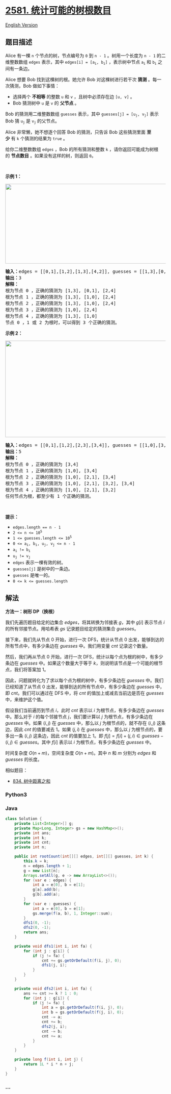 # [2581. 统计可能的树根数目](https://leetcode.cn/problems/count-number-of-possible-root-nodes)

[English Version](/solution/2500-2599/2581.Count%20Number%20of%20Possible%20Root%20Nodes/README_EN.md)

## 题目描述

<!-- 这里写题目描述 -->

<p>Alice 有一棵 <code>n</code> 个节点的树，节点编号为 <code>0</code> 到 <code>n - 1</code> 。树用一个长度为 <code>n - 1</code> 的二维整数数组 <code>edges</code> 表示，其中 <code>edges[i] = [a<sub>i</sub>, b<sub>i</sub>]</code> ，表示树中节点 <code>a<sub>i</sub></code> 和 <code>b<sub>i</sub></code> 之间有一条边。</p>

<p>Alice 想要 Bob 找到这棵树的根。她允许 Bob 对这棵树进行若干次 <strong>猜测</strong> 。每一次猜测，Bob 做如下事情：</p>

<ul>
	<li>选择两个 <strong>不相等</strong>&nbsp;的整数&nbsp;<code>u</code> 和&nbsp;<code>v</code>&nbsp;，且树中必须存在边&nbsp;<code>[u, v]</code>&nbsp;。</li>
	<li>Bob 猜测树中&nbsp;<code>u</code>&nbsp;是&nbsp;<code>v</code>&nbsp;的 <strong>父节点</strong>&nbsp;。</li>
</ul>

<p>Bob 的猜测用二维整数数组&nbsp;<code>guesses</code> 表示，其中&nbsp;<code>guesses[j] = [u<sub>j</sub>, v<sub>j</sub>]</code>&nbsp;表示 Bob 猜&nbsp;<code>u<sub>j</sub></code> 是&nbsp;<code>v<sub>j</sub></code>&nbsp;的父节点。</p>

<p>Alice 非常懒，她不想逐个回答&nbsp;Bob 的猜测，只告诉 Bob 这些猜测里面 <strong>至少</strong>&nbsp;有&nbsp;<code>k</code>&nbsp;个猜测的结果为&nbsp;<code>true</code>&nbsp;。</p>

<p>给你二维整数数组 <code>edges</code>&nbsp;，Bob 的所有猜测和整数&nbsp;<code>k</code>&nbsp;，请你返回可能成为树根的&nbsp;<strong>节点数目</strong>&nbsp;。如果没有这样的树，则返回 <code>0</code>。</p>

<p>&nbsp;</p>

<p><strong>示例 1：</strong></p>

<p><img alt="" src="https://fastly.jsdelivr.net/gh/doocs/leetcode@main/solution/2500-2599/2581.Count%20Number%20of%20Possible%20Root%20Nodes/images/ex-1.png" style="width: 727px; height: 250px;" /></p>

<pre>
<b>输入：</b>edges = [[0,1],[1,2],[1,3],[4,2]], guesses = [[1,3],[0,1],[1,0],[2,4]], k = 3
<b>输出：</b>3
<b>解释：</b>
根为节点 0 ，正确的猜测为 [1,3], [0,1], [2,4]
根为节点 1 ，正确的猜测为 [1,3], [1,0], [2,4]
根为节点 2 ，正确的猜测为 [1,3], [1,0], [2,4]
根为节点 3 ，正确的猜测为 [1,0], [2,4]
根为节点 4 ，正确的猜测为 [1,3], [1,0]
节点 0 ，1 或 2 为根时，可以得到 3 个正确的猜测。
</pre>

<p><strong>示例 2：</strong></p>

<p><img alt="" src="https://fastly.jsdelivr.net/gh/doocs/leetcode@main/solution/2500-2599/2581.Count%20Number%20of%20Possible%20Root%20Nodes/images/ex-2.png" style="width: 600px; height: 303px;" /></p>

<pre>
<b>输入：</b>edges = [[0,1],[1,2],[2,3],[3,4]], guesses = [[1,0],[3,4],[2,1],[3,2]], k = 1
<b>输出：</b>5
<b>解释：</b>
根为节点 0 ，正确的猜测为 [3,4]
根为节点 1 ，正确的猜测为 [1,0], [3,4]
根为节点 2 ，正确的猜测为 [1,0], [2,1], [3,4]
根为节点 3 ，正确的猜测为 [1,0], [2,1], [3,2], [3,4]
根为节点 4 ，正确的猜测为 [1,0], [2,1], [3,2]
任何节点为根，都至少有 1 个正确的猜测。
</pre>

<p>&nbsp;</p>

<p><strong>提示：</strong></p>

<ul>
	<li><code>edges.length == n - 1</code></li>
	<li><code>2 &lt;= n &lt;= 10<sup>5</sup></code></li>
	<li><code>1 &lt;= guesses.length &lt;= 10<sup>5</sup></code></li>
	<li><code>0 &lt;= a<sub>i</sub>, b<sub>i</sub>, u<sub>j</sub>, v<sub>j</sub> &lt;= n - 1</code></li>
	<li><code>a<sub>i</sub> != b<sub>i</sub></code></li>
	<li><code>u<sub>j</sub> != v<sub>j</sub></code></li>
	<li><code>edges</code>&nbsp;表示一棵有效的树。</li>
	<li><code>guesses[j]</code>&nbsp;是树中的一条边。</li>
	<li><code>guesses</code>&nbsp;是唯一的。</li>
	<li><code>0 &lt;= k &lt;= guesses.length</code></li>
</ul>

## 解法

<!-- 这里可写通用的实现逻辑 -->

**方法一：树形 DP（换根）**

我们先遍历题目给定的边集合 $edges$，将其转换为邻接表 $g$，其中 $g[i]$ 表示节点 $i$ 的所有邻接节点。用哈希表 $gs$ 记录题目给定的猜测集合 $guesses$。

接下来，我们先从节点 $0$ 开始，进行一次 DFS，统计从节点 $0$ 出发，能够到达的所有节点中，有多少条边在 $guesses$ 中。我们用变量 $cnt$ 记录这个数量。

然后，我们再从节点 $0$ 开始，进行一次 DFS，统计以每个点为根的树中，有多少条边在 $guesses$ 中。如果这个数量大于等于 $k$，则说明该节点是一个可能的根节点，我们将答案加 $1$。

因此，问题就转化为了求以每个点为根的树中，有多少条边在 $guesses$ 中。我们已经知道了从节点 $0$ 出发，能够到达的所有节点中，有多少条边在 $guesses$ 中，即 $cnt$。我们可以通过在 DFS 中，将 $cnt$ 的值加上或减去当前边是否在 $guesses$ 中，来维护这个值。

假设我们当前遍历到节点 $i$，此时 $cnt$ 表示以 $i$ 为根节点，有多少条边在 $guesses$ 中。那么对于 $i$ 的每个邻接节点 $j$，我们要计算以 $j$ 为根节点，有多少条边在 $guesses$ 中。如果 $(i, j)$ 在 $guesses$ 中，那么以 $j$ 为根节点的，就不存在 $(i, j)$ 这条边，因此 $cnt$ 的值要减去 $1$。如果 $(j, i)$ 在 $guesses$ 中，那么以 $j$ 为根节点的，要多出一条 $(i, j)$ 这条边，因此 $cnt$ 的值要加上 $1$。即 $f[j] = f[i] + (j, i) \in guesses - (i, j) \in guesses$。其中 $f[i]$ 表示以 $i$ 为根节点，有多少条边在 $guesses$ 中。

时间复杂度 $O(n + m)$，空间复杂度 $O(n + m)$。其中 $n$ 和 $m$ 分别为 $edges$ 和 $guesses$ 的长度。

相似题目：

-   [834. 树中距离之和](/solution/0800-0899/0834.Sum%20of%20Distances%20in%20Tree/README.md)

<!-- tabs:start -->

### **Python3**

<!-- 这里可写当前语言的特殊实现逻辑 -->



### **Java**

<!-- 这里可写当前语言的特殊实现逻辑 -->

```java
class Solution {
    private List<Integer>[] g;
    private Map<Long, Integer> gs = new HashMap<>();
    private int ans;
    private int k;
    private int cnt;
    private int n;

    public int rootCount(int[][] edges, int[][] guesses, int k) {
        this.k = k;
        n = edges.length + 1;
        g = new List[n];
        Arrays.setAll(g, e -> new ArrayList<>());
        for (var e : edges) {
            int a = e[0], b = e[1];
            g[a].add(b);
            g[b].add(a);
        }
        for (var e : guesses) {
            int a = e[0], b = e[1];
            gs.merge(f(a, b), 1, Integer::sum);
        }
        dfs1(0, -1);
        dfs2(0, -1);
        return ans;
    }

    private void dfs1(int i, int fa) {
        for (int j : g[i]) {
            if (j != fa) {
                cnt += gs.getOrDefault(f(i, j), 0);
                dfs1(j, i);
            }
        }
    }

    private void dfs2(int i, int fa) {
        ans += cnt >= k ? 1 : 0;
        for (int j : g[i]) {
            if (j != fa) {
                int a = gs.getOrDefault(f(i, j), 0);
                int b = gs.getOrDefault(f(j, i), 0);
                cnt -= a;
                cnt += b;
                dfs2(j, i);
                cnt -= b;
                cnt += a;
            }
        }
    }

    private long f(int i, int j) {
        return 1L * i * n + j;
    }
}
```









### **...**

```

```


